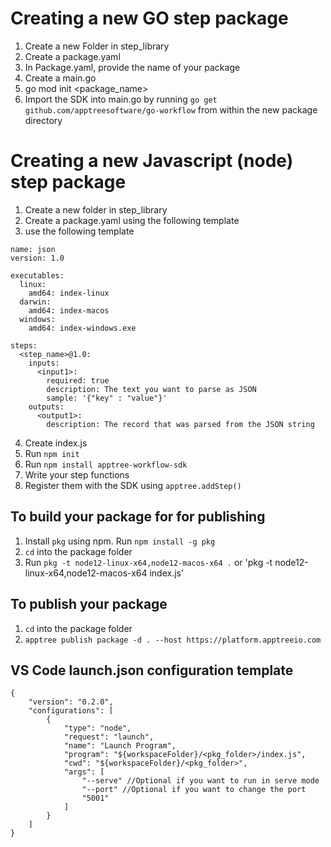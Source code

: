 # Creating a new GO step package

1. Create a new Folder in step_library
2. Create a package.yaml
3. In Package.yaml, provide the name of your package
4. Create a main.go
5. go mod init <package_name>
6. Import the SDK into main.go by running `go get github.com/apptreesoftware/go-workflow` from within the new package directory

# Creating a new Javascript (node) step package

1. Create a new folder in step_library
2. Create a package.yaml using the following template
3. use the following template
```
name: json
version: 1.0

executables:
  linux:
    amd64: index-linux
  darwin:
    amd64: index-macos
  windows:
    amd64: index-windows.exe

steps:
  <step_name>@1.0:
    inputs:
      <input1>:
        required: true
        description: The text you want to parse as JSON
        sample: '{"key" : "value"}'
    outputs:
      <output1>:
        description: The record that was parsed from the JSON string

```
4. Create index.js
5. Run `npm init`
6. Run `npm install apptree-workflow-sdk`
7. Write your step functions
8. Register them with the SDK using `apptree.addStep()`

## To build your package for for publishing
1. Install `pkg` using npm. Run `npm install -g pkg`
2. `cd` into the package folder
3. Run `pkg -t node12-linux-x64,node12-macos-x64 .` or 'pkg -t node12-linux-x64,node12-macos-x64 index.js'

## To publish your package
1. `cd` into the package folder
2. `apptree publish package -d . --host https://platform.apptreeio.com`

## VS Code launch.json configuration template

```
{
    "version": "0.2.0",
    "configurations": [
        {
            "type": "node",
            "request": "launch",
            "name": "Launch Program",
            "program": "${workspaceFolder}/<pkg_folder>/index.js",
            "cwd": "${workspaceFolder}/<pkg_folder>",
            "args": [
                "--serve" //Optional if you want to run in serve mode
                "--port" //Optional if you want to change the port
                "5001"
            ]
        }
    ]
}
```